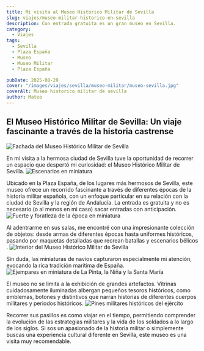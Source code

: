 ```yaml
---
title: Mi visita al Museo Histórico Militar de Sevilla
slug: viajes/museo-militar-historico-en-sevilla
description: Con entrada gratuita es un gran museo en Sevilla.
category:
  - Viajes
tags:
  - Sevilla 
  - Plaza España
  - Museo
  - Museo Militar
  - Plaza España

pubDate: 2025-08-29
cover: "/images/viajes/sevilla/museo-militar/museo-sevilla.jpg"
coverAlt: Museo historico militar de sevilla
author: Mateo 
---
```


## El Museo Histórico Militar de Sevilla: Un viaje fascinante a través de la historia castrense

<img src="/images/viajes/sevilla/museo-militar/8.jpg" alt="Fachada del Museo Histórico Militar de Sevilla">

En mi visita a la hermosa ciudad de Sevilla tuve la oportunidad de recorrer un espacio que despertó mi curiosidad: el Museo Histórico Militar de Sevilla.
<img src="/images/viajes/sevilla/museo-militar/1.jpg" alt="Escenarios en miniatura">

Ubicado en la Plaza España, de los lugares más hermosos de Sevilla, este museo ofrece un recorrido fascinante a través de diferentes épocas de la historia militar española, con un enfoque particular en su relación con la ciudad de Sevilla y la región de Andalucía. La entrada es gratuita y no es necesario (o al menos en mi caso) sacar entradas con anticipación.
<img src="/images/viajes/sevilla/museo-militar/10.jpg" alt="Fuerte y foratleza de la época en miniatura">

Al adentrarme en sus salas, me encontré con una impresionante colección de objetos: desde armas de diferentes épocas hasta uniformes históricos, pasando por maquetas detalladas que recrean batallas y escenarios bélicos . 
<img src="/images/viajes/sevilla/museo-militar/2.jpg" alt="Interior del Museo Histórico Militar de Sevilla">


Sin duda, las miniaturas de navíos capturaron especialmente mi atención, evocando la rica tradición marítima de España.
<img src="/images/viajes/sevilla/museo-militar/4.jpg" alt="Ejempares en miniatura de La Pinta, la Niña y la Santa María">

El museo no se limita a la exhibición de grandes artefactos. Vitrinas cuidadosamente iluminadas albergan pequeños tesoros históricos, como emblemas, botones y distintivos que narran historias de diferentes cuerpos militares y periodos históricos.
<img src="/images/viajes/sevilla/museo-militar/3.jpg" alt="Pines militares históricos del ejército">

Recorrer sus pasillos es como viajar en el tiempo, permitiendo comprender la evolución de las estrategias militares y la vida de los soldados a lo largo de los siglos. Si sos un apasionado de la historia militar o simplemente buscas una experiencia cultural diferente en Sevilla, este museo es una visita muy recomendable.
